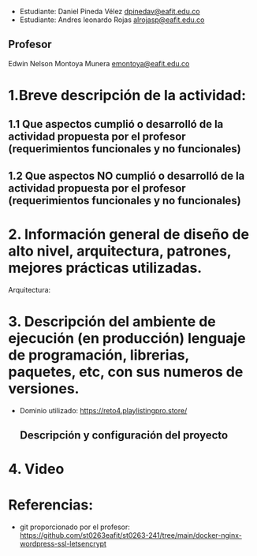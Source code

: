 - Estudiante: Daniel Pineda Vélez dpinedav@eafit.edu.co
- Estudiante: Andres leonardo Rojas alrojasp@eafit.edu.co

## Profesor
Edwin Nelson Montoya Munera emontoya@eafit.edu.co

# 1.Breve descripción de la actividad:


## 1.1 Que aspectos cumplió o desarrolló de la actividad propuesta por el profesor (requerimientos funcionales y no funcionales)

## 1.2  Que aspectos NO cumplió o desarrolló de la actividad propuesta por el profesor (requerimientos funcionales y no funcionales)

# 2. Información general de diseño de alto nivel, arquitectura, patrones, mejores prácticas utilizadas.
Arquitectura:


# 3. Descripción del ambiente de ejecución (en producción) lenguaje de programación, librerias, paquetes, etc, con sus numeros de versiones.
- Dominio utilizado: https://reto4.playlistingpro.store/


  ## Descripción y configuración del proyecto

# 4. Video


# Referencias:
- git proporcionado por el profesor: https://github.com/st0263eafit/st0263-241/tree/main/docker-nginx-wordpress-ssl-letsencrypt
